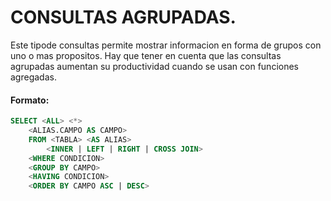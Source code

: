 # CONSULTAS AGRUPADAS.
Este tipode consultas permite mostrar informacion en forma de grupos con uno o mas propositos. Hay que tener en cuenta que las consultas agrupadas aumentan su productividad cuando se usan con funciones agregadas.
#### Formato:
```sql
SELECT <ALL> <*>
    <ALIAS.CAMPO AS CAMPO>
    FROM <TABLA> <AS ALIAS>
        <INNER | LEFT | RIGHT | CROSS JOIN>
    <WHERE CONDICION>
    <GROUP BY CAMPO>
    <HAVING CONDICION>
    <ORDER BY CAMPO ASC | DESC>
```
